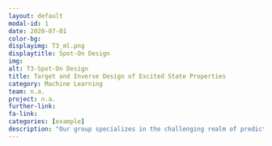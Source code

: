 ```yaml
---
layout: default
modal-id: 1
date: 2020-07-01
color-bg: 
displayimg: T3_ml.png
displaytitle: Spot-On Design
img: 
alt: T3-Spot-On Design
title: Target and Inverse Design of Excited State Properties
category: Machine Learning
team: n.a.
project: n.a.
further-link: 
fa-link: 
categories: [example]
description: "Our group specializes in the challenging realm of predicting photoinduced phenomena: While machine learning architectures achieve accurate predictions, building vast chemical databases from quantum chemical reference calculations poses limitations. Our mission is to transfer knowledge gained from simulations into processing experimental data, and <i>vice versa</i>, enabling us to systematically calculate relevant structures. Through automated knowledge transfer between quantum chemistry and multivariate modeling of experimental data, we develop fast workflows for understanding and optimizing excited state properties. Our goal is to construct comprehensive databases and data-driven strategies for designing molecules and materials with desired excited state properties, such as optical characteristics."
---
```

